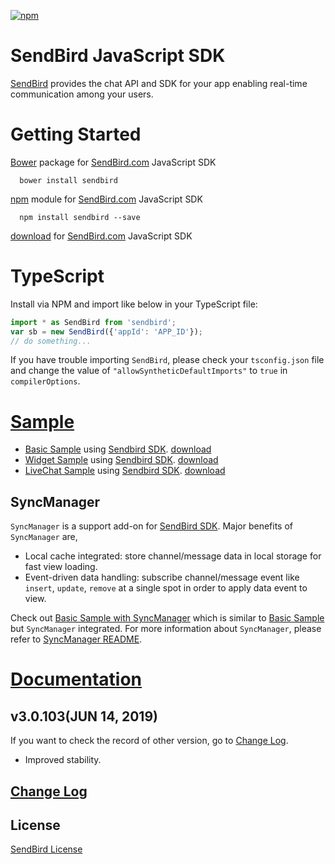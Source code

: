 [![npm](https://img.shields.io/npm/v/sendbird.svg?style=popout&colorB=red)](https://www.npmjs.com/package/sendbird)  
  
SendBird JavaScript SDK
===========
    
[SendBird](https://sendbird.com) provides the chat API and SDK for your app enabling real-time communication among your users.  


# Getting Started  

[Bower](http://bower.io) package for [SendBird.com](https://sendbird.com) JavaScript SDK  

      bower install sendbird  


[npm](https://www.npmjs.com/package/sendbird) module for [SendBird.com](https://sendbird.com) JavaScript SDK  

      npm install sendbird --save  


[download](https://github.com/sendbird/SendBird-SDK-JavaScript) for [SendBird.com](https://sendbird.com) JavaScript SDK  


# TypeScript
Install via NPM and import like below in your TypeScript file:   
```javascript  
import * as SendBird from 'sendbird';
var sb = new SendBird({'appId': 'APP_ID'});
// do something...
```  
If you have trouble importing `SendBird`, please check your `tsconfig.json` file and change the value of `"allowSyntheticDefaultImports"` to `true` in `compilerOptions`.  


# [Sample](https://github.com/sendbird/SendBird-JavaScript)  

 * [Basic Sample](https://sample.sendbird.com/basic) using [Sendbird SDK](https://github.com/sendbird/SendBird-SDK-JavaScript). [download](https://github.com/sendbird/SendBird-JavaScript/tree/master/web-sample)    
 * [Widget Sample](https://sample.sendbird.com/widget) using [Sendbird SDK](https://github.com/sendbird/SendBird-SDK-JavaScript). [download](https://github.com/sendbird/SendBird-JavaScript/tree/master/web-widget)    
 * [LiveChat Sample](https://sample.sendbird.com/livechat) using [Sendbird SDK](https://github.com/sendbird/SendBird-SDK-JavaScript). [download](https://github.com/sendbird/SendBird-JavaScript/tree/master/web-live-chat)    
    
## SyncManager
`SyncManager` is a support add-on for [SendBird SDK](https://github.com/sendbird/SendBird-SDK-JavaScript). Major benefits of `SyncManager` are,  
  
 * Local cache integrated: store channel/message data in local storage for fast view loading.  
 * Event-driven data handling: subscribe channel/message event like `insert`, `update`, `remove` at a single spot in order to apply data event to view.  
  
Check out [Basic Sample with SyncManager](https://github.com/sendbird/SendBird-JavaScript/tree/master/web-basic-sample-syncmanager) which is similar to [Basic Sample](https://sample.sendbird.com/basic) but `SyncManager` integrated. For more information about `SyncManager`, please refer to [SyncManager README](https://github.com/sendbird/sendbird-syncmanager-javascript/blob/master/README.md).


# [Documentation](https://docs.sendbird.com/javascript)

## v3.0.103(JUN 14, 2019)  
If you want to check the record of other version, go to [Change Log](https://github.com/sendbird/SendBird-SDK-JavaScript/blob/master/CHANGELOG.md).
 * Improved stability.


## [Change Log](https://github.com/sendbird/SendBird-SDK-JavaScript/blob/master/CHANGELOG.md)    


## License
[SendBird License](https://github.com/sendbird/SendBird-SDK-JavaScript/blob/master/LICENSE.md)  


